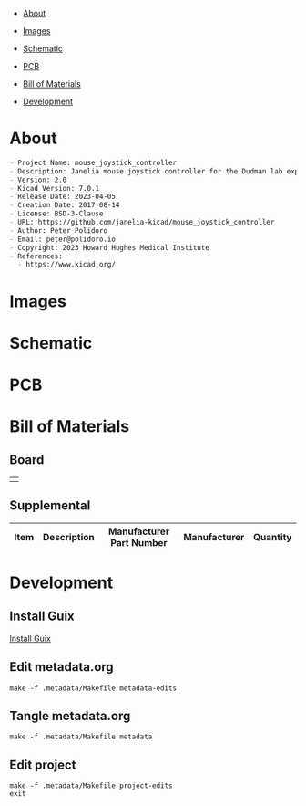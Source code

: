 - [About](#org922585e)
- [Images](#org6002fee)
- [Schematic](#orge2a122c)
- [PCB](#orgf4728b8)
- [Bill of Materials](#orgd620f33)
- [Development](#org24aa909)

    <!-- This file is generated automatically from metadata -->
    <!-- File edits may be overwritten! -->


<a id="org922585e"></a>

# About

```markdown
- Project Name: mouse_joystick_controller
- Description: Janelia mouse joystick controller for the Dudman lab experiments.
- Version: 2.0
- Kicad Version: 7.0.1
- Release Date: 2023-04-05
- Creation Date: 2017-08-14
- License: BSD-3-Clause
- URL: https://github.com/janelia-kicad/mouse_joystick_controller
- Author: Peter Polidoro
- Email: peter@polidoro.io
- Copyright: 2023 Howard Hughes Medical Institute
- References:
  - https://www.kicad.org/
```


<a id="org6002fee"></a>

# Images


<a id="orge2a122c"></a>

# Schematic


<a id="orgf4728b8"></a>

# PCB


<a id="orgd620f33"></a>

# Bill of Materials


## Board

|    |
|--- |
|  |


## Supplemental

| Item | Description | Manufacturer Part Number | Manufacturer | Quantity |
|---- |----------- |------------------------ |------------ |-------- |


<a id="org24aa909"></a>

# Development


## Install Guix

[Install Guix](https://guix.gnu.org/manual/en/html_node/Binary-Installation.html)


## Edit metadata.org

    make -f .metadata/Makefile metadata-edits


## Tangle metadata.org

    make -f .metadata/Makefile metadata


## Edit project

    make -f .metadata/Makefile project-edits
    exit